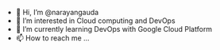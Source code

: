 - 👋 Hi, I’m @narayangauda
- 👀 I’m interested in Cloud computing and DevOps 
- 🌱 I’m currently learning DevOps with Google Cloud Platform
- 📫 How to reach me ...

<!---
narayangauda/narayangauda is a ✨ special ✨ repository because its `README.md` (this file) appears on your GitHub profile.
You can click the Preview link to take a look at your changes.
--->
